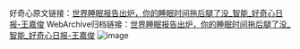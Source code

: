 好奇心原文链接：[世界睡眠报告出炉，你的睡眠时间拖后腿了没_智能_好奇心日报-王嘉俊](https://www.qdaily.com/articles/8714.html)
WebArchive归档链接：[世界睡眠报告出炉，你的睡眠时间拖后腿了没_智能_好奇心日报-王嘉俊](http://web.archive.org/web/20170225000954/http://www.qdaily.com:80/articles/8714.html)
![image](http://ww3.sinaimg.cn/large/007d5XDply1g3vdqf7nmfj30u02q24qp)